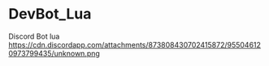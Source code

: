 # DevBot_Lua
Discord Bot lua
https://cdn.discordapp.com/attachments/873808430702415872/955046120973799435/unknown.png
